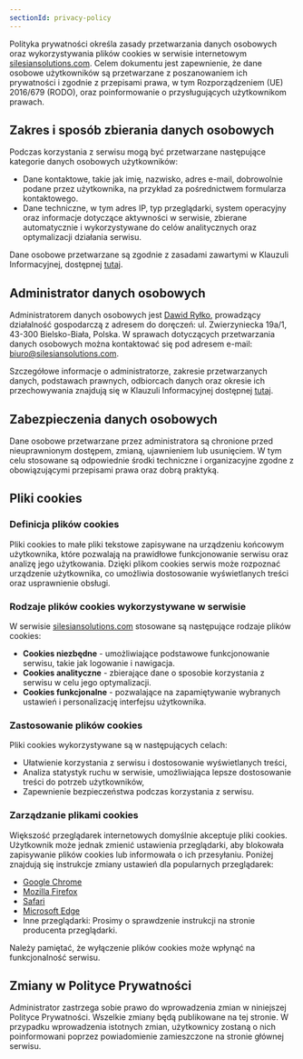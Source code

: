 ```yaml
---
sectionId: privacy-policy
---
```


Polityka prywatności określa zasady przetwarzania danych osobowych oraz wykorzystywania plików cookies w serwisie internetowym [silesiansolutions.com](https://silesiansolutions.com). Celem dokumentu jest zapewnienie, że dane osobowe użytkowników są przetwarzane z poszanowaniem ich prywatności i zgodnie z przepisami prawa, w tym Rozporządzeniem (UE) 2016/679 (RODO), oraz poinformowanie o przysługujących użytkownikom prawach.

## Zakres i sposób zbierania danych osobowych

Podczas korzystania z serwisu mogą być przetwarzane następujące kategorie danych osobowych użytkowników:

- Dane kontaktowe, takie jak imię, nazwisko, adres e-mail, dobrowolnie podane przez użytkownika, na przykład za pośrednictwem formularza kontaktowego.
- Dane techniczne, w tym adres IP, typ przeglądarki, system operacyjny oraz informacje dotyczące aktywności w serwisie, zbierane automatycznie i wykorzystywane do celów analitycznych oraz optymalizacji działania serwisu.

Dane osobowe przetwarzane są zgodnie z zasadami zawartymi w Klauzuli Informacyjnej, dostępnej [tutaj](/klauzula-informacyjna).

## Administrator danych osobowych

Administratorem danych osobowych jest [Dawid Ryłko](https://dawidrylko.com/), prowadzący działalność gospodarczą z adresem do doręczeń: ul. Zwierzyniecka 19a/1, 43-300 Bielsko-Biała, Polska. W sprawach dotyczących przetwarzania danych osobowych można kontaktować się pod adresem e-mail: [biuro@silesiansolutions.com](mailto:biuro@silesiansolutions.com).

Szczegółowe informacje o administratorze, zakresie przetwarzanych danych, podstawach prawnych, odbiorcach danych oraz okresie ich przechowywania znajdują się w Klauzuli Informacyjnej dostępnej [tutaj](/klauzula-informacyjna).

## Zabezpieczenia danych osobowych

Dane osobowe przetwarzane przez administratora są chronione przed nieuprawnionym dostępem, zmianą, ujawnieniem lub usunięciem. W tym celu stosowane są odpowiednie środki techniczne i organizacyjne zgodne z obowiązującymi przepisami prawa oraz dobrą praktyką.

## Pliki cookies

### Definicja plików cookies

Pliki cookies to małe pliki tekstowe zapisywane na urządzeniu końcowym użytkownika, które pozwalają na prawidłowe funkcjonowanie serwisu oraz analizę jego użytkowania. Dzięki plikom cookies serwis może rozpoznać urządzenie użytkownika, co umożliwia dostosowanie wyświetlanych treści oraz usprawnienie obsługi.

### Rodzaje plików cookies wykorzystywane w serwisie

W serwisie [silesiansolutions.com](https://silesiansolutions.com) stosowane są następujące rodzaje plików cookies:

- **Cookies niezbędne** - umożliwiające podstawowe funkcjonowanie serwisu, takie jak logowanie i nawigacja.
- **Cookies analityczne** - zbierające dane o sposobie korzystania z serwisu w celu jego optymalizacji.
- **Cookies funkcjonalne** - pozwalające na zapamiętywanie wybranych ustawień i personalizację interfejsu użytkownika.

### Zastosowanie plików cookies

Pliki cookies wykorzystywane są w następujących celach:

- Ułatwienie korzystania z serwisu i dostosowanie wyświetlanych treści,
- Analiza statystyk ruchu w serwisie, umożliwiająca lepsze dostosowanie treści do potrzeb użytkowników,
- Zapewnienie bezpieczeństwa podczas korzystania z serwisu.

### Zarządzanie plikami cookies

Większość przeglądarek internetowych domyślnie akceptuje pliki cookies. Użytkownik może jednak zmienić ustawienia przeglądarki, aby blokowała zapisywanie plików cookies lub informowała o ich przesyłaniu. Poniżej znajdują się instrukcje zmiany ustawień dla popularnych przeglądarek:

- [Google Chrome](https://support.google.com/chrome/answer/95647?hl=pl)
- [Mozilla Firefox](https://support.mozilla.org/pl/kb/ciasteczka)
- [Safari](https://support.apple.com/pl-pl/guide/safari/sfri11471/mac)
- [Microsoft Edge](https://support.microsoft.com/pl-pl/help/4468242/microsoft-edge-browsing-data-and-privacy)
- Inne przeglądarki: Prosimy o sprawdzenie instrukcji na stronie producenta przeglądarki.

Należy pamiętać, że wyłączenie plików cookies może wpłynąć na funkcjonalność serwisu.

## Zmiany w Polityce Prywatności

Administrator zastrzega sobie prawo do wprowadzenia zmian w niniejszej Polityce Prywatności. Wszelkie zmiany będą publikowane na tej stronie. W przypadku wprowadzenia istotnych zmian, użytkownicy zostaną o nich poinformowani poprzez powiadomienie zamieszczone na stronie głównej serwisu.
